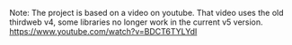 Note: The project is based on a video on youtube. That video uses the old thirdweb v4, some libraries no longer work in the current v5 version.
https://www.youtube.com/watch?v=BDCT6TYLYdI
